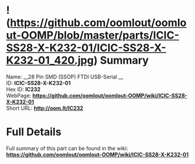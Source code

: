 
!(https://github.com/oomlout/oomlout-OOMP/blob/master/parts/ICIC-SS28-X-K232-01/ICIC-SS28-X-K232-01_420.jpg)
Summary
=================
  
Name: __28 Pin SMD (SSOP) FTDI USB-Serial __    
ID: __ICIC-SS28-X-K232-01__   
Hex ID: __IC232__   
WebPage: __https://github.com/oomlout/oomlout-OOMP/wiki/ICIC-SS28-X-K232-01__   
Short URL: __http://oom.lt/IC232__   

Full Details
==========================
Full summary of this part can be found in the wiki:   
__https://github.com/oomlout/oomlout-OOMP/wiki/ICIC-SS28-X-K232-01__    

